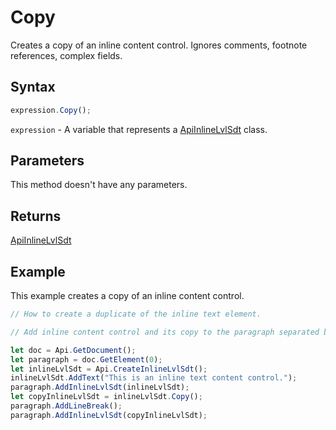 # Copy

Creates a copy of an inline content control. Ignores comments, footnote references, complex fields.

## Syntax

```javascript
expression.Copy();
```

`expression` - A variable that represents a [ApiInlineLvlSdt](../ApiInlineLvlSdt.md) class.

## Parameters

This method doesn't have any parameters.

## Returns

[ApiInlineLvlSdt](../../ApiInlineLvlSdt/ApiInlineLvlSdt.md)

## Example

This example creates a copy of an inline content control.

```javascript editor-docx
// How to create a duplicate of the inline text element.

// Add inline content control and its copy to the paragraph separated by a line break.

let doc = Api.GetDocument();
let paragraph = doc.GetElement(0);
let inlineLvlSdt = Api.CreateInlineLvlSdt();
inlineLvlSdt.AddText("This is an inline text content control.");
paragraph.AddInlineLvlSdt(inlineLvlSdt);
let copyInlineLvlSdt = inlineLvlSdt.Copy();
paragraph.AddLineBreak();
paragraph.AddInlineLvlSdt(copyInlineLvlSdt);
```
